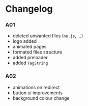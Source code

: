 # Changelog
### A01
- deleted unwanted files (`no.js`, ...)
- logo added
- animated pages
- formated files structure 
- added preloader
- added `TagString`

### A02
- animations on redirect
- button ui improvements
- background colour change